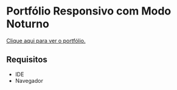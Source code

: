 # Portfólio Responsivo com Modo Noturno
<a href="https://fernandamakihirose.github.io/portfolio/">Clique aqui para ver o portfólio.</a>

## Requisitos
- IDE
- Navegador
